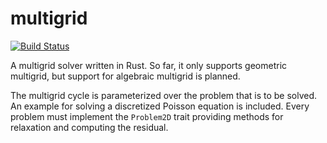 # multigrid

[![Build Status](https://travis-ci.org/fatho/multigrid.svg?branch=master)](https://travis-ci.org/fatho/multigrid)

A multigrid solver written in Rust. So far, it only supports geometric multigrid, but support for algebraic multigrid is planned.

The multigrid cycle is parameterized over the problem that is to be solved. An example for solving a discretized Poisson equation is included.
Every problem must implement the `Problem2D` trait providing methods for relaxation and computing the residual.
